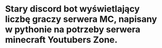 # Stary discord bot wyświetlający liczbę graczy serwera MC, napisany w pythonie na potrzeby serwera minecraft Youtubers Zone.
